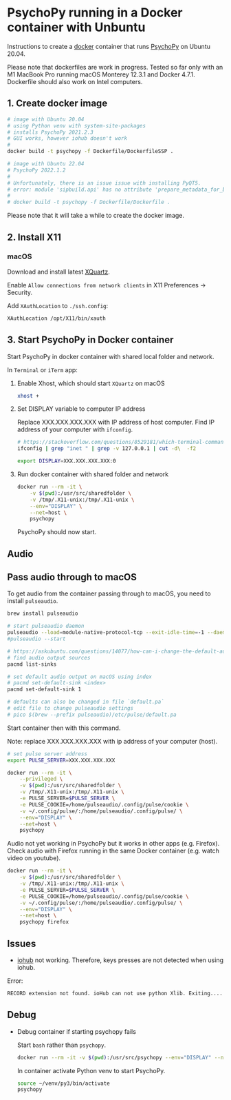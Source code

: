 # PsychoPy running in a Docker container with Unbuntu

Instructions to create a [docker](https://www.docker.com) container that runs [PsychoPy](https://www.psychopy.org) on Ubuntu 20.04.

Please note that dockerfiles are work in progress. Tested so far only with an M1 MacBook Pro running macOS Monterey 12.3.1 and Docker 4.7.1. Dockerfile should also work on Intel computers.

## 1. Create docker image

```bash
# image with Ubuntu 20.04
# using Python venv with system-site-packages
# installs PsychoPy 2021.2.3
# GUI works, however iohub doesn't work
#
docker build -t psychopy -f Dockerfile/DockerfileSSP .

# image with Ubuntu 22.04
# PsychoPy 2022.1.2
#
# Unfortunately, there is an issue issue with installing PyQT5.
# error: module 'sipbuild.api' has no attribute 'prepare_metadata_for_build_wheel'
#
# docker build -t psychopy -f Dockerfile/Dockerfile .
```

Please note that it will take a while to create the docker image.

## 2. Install X11

### macOS

Download and install latest [XQuartz](https://www.xquartz.org).

Enable `Allow connections from network clients` in X11 Preferences -> Security.

Add `XAuthLocation` to `./ssh.config`:

```txt
XAuthLocation /opt/X11/bin/xauth
```

## 3. Start PsychoPy in Docker container

Start PsychoPy in docker container with shared local folder and network.

In `Terminal` or `iTerm` app:

1. Enable Xhost, which should start `XQuartz` on macOS

    ```sh
    xhost +
    ```

2. Set DISPLAY variable to computer IP address

    Replace XXX.XXX.XXX.XXX with IP address of host computer. Find IP address of your computer with `ifconfig`.

    ```sh
    # https://stackoverflow.com/questions/8529181/which-terminal-command-to-get-just-ip-address-and-nothing-else
    ifconfig | grep "inet " | grep -v 127.0.0.1 | cut -d\  -f2

    export DISPLAY=XXX.XXX.XXX.XXX:0
    ```

3. Run docker container with shared folder and network

    ```sh
    docker run --rm -it \
        -v $(pwd):/usr/src/sharedfolder \
        -v /tmp/.X11-unix:/tmp/.X11-unix \
        --env="DISPLAY" \
        --net=host \
        psychopy
    ```

    PsychoPy should now start.

## Audio

## Pass audio through to macOS

To get audio from the container passing through to macOS, you need to install `pulseaudio`.

```sh
brew install pulseaudio

# start pulseaudio daemon
pulseaudio --load=module-native-protocol-tcp --exit-idle-time=-1 --daemon
#pulseaudio --start

# https://askubuntu.com/questions/14077/how-can-i-change-the-default-audio-device-from-command-line
# find audio output sources
pacmd list-sinks

# set default audio output on macOS using index
# pacmd set-default-sink <index>
pacmd set-default-sink 1

# defaults can also be changed in file `default.pa` 
# edit file to change pulseaudio settings
# pico $(brew --prefix pulseaudio)/etc/pulse/default.pa
```

Start container then with this command.

Note: replace XXX.XXX.XXX.XXX with ip address of your computer (host).

```sh
# set pulse server address
export PULSE_SERVER=XXX.XXX.XXX.XXX

docker run --rm -it \
    --privileged \
    -v $(pwd):/usr/src/sharedfolder \
    -v /tmp/.X11-unix:/tmp/.X11-unix \
    -e PULSE_SERVER=$PULSE_SERVER \
    -e PULSE_COOKIE=/home/pulseaudio/.config/pulse/cookie \
    -v ~/.config/pulse/:/home/pulseaudio/.config/pulse/ \
    --env="DISPLAY" \
    --net=host \
    psychopy
```

Audio not yet working in PsychoPy but it works in other apps (e.g. Firefox). Check audio with Firefox running in the same Docker container (e.g. watch video on youtube).

```sh
docker run --rm -it \
    -v $(pwd):/usr/src/sharedfolder \
    -v /tmp/.X11-unix:/tmp/.X11-unix \
    -e PULSE_SERVER=$PULSE_SERVER \
    -e PULSE_COOKIE=/home/pulseaudio/.config/pulse/cookie \
    -v ~/.config/pulse/:/home/pulseaudio/.config/pulse/ \
    --env="DISPLAY" \
    --net=host \
    psychopy firefox
```

## Issues

- [iohub](https://www.psychopy.org/api/iohub/starting.html) not working. Therefore, keys presses are not detected when using iohub.

Error:

```txt
RECORD extension not found. ioHub can not use python Xlib. Exiting....
```

## Debug

- Debug container if starting psychopy fails

    Start `bash` rather than `psychopy`.

    ```sh
    docker run --rm -it -v $(pwd):/usr/src/psychopy --env="DISPLAY" --net=host psychopy bash
    ```

    In container activate Python venv to start PsychoPy.

    ```sh
    source ~/venv/py3/bin/activate
    psychopy
    ```
